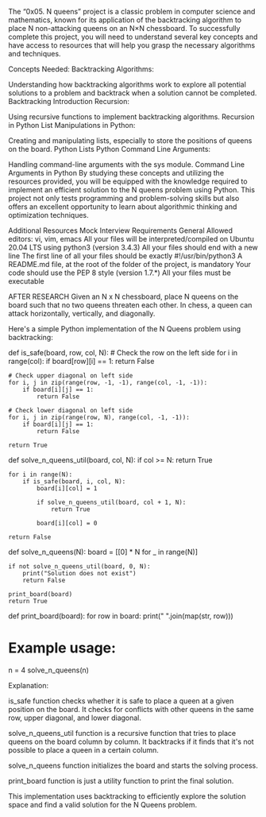 The “0x05. N queens” project is a classic problem in computer science and mathematics, known for its application of the backtracking algorithm to place N non-attacking queens on an N×N chessboard. To successfully complete this project, you will need to understand several key concepts and have access to resources that will help you grasp the necessary algorithms and techniques.

Concepts Needed:
Backtracking Algorithms:

Understanding how backtracking algorithms work to explore all potential solutions to a problem and backtrack when a solution cannot be completed.
Backtracking Introduction
Recursion:

Using recursive functions to implement backtracking algorithms.
Recursion in Python
List Manipulations in Python:

Creating and manipulating lists, especially to store the positions of queens on the board.
Python Lists
Python Command Line Arguments:

Handling command-line arguments with the sys module.
Command Line Arguments in Python
By studying these concepts and utilizing the resources provided, you will be equipped with the knowledge required to implement an efficient solution to the N queens problem using Python. This project not only tests programming and problem-solving skills but also offers an excellent opportunity to learn about algorithmic thinking and optimization techniques.

Additional Resources
Mock Interview
Requirements
General
Allowed editors: vi, vim, emacs
All your files will be interpreted/compiled on Ubuntu 20.04 LTS using python3 (version 3.4.3)
All your files should end with a new line
The first line of all your files should be exactly #!/usr/bin/python3
A README.md file, at the root of the folder of the project, is mandatory
Your code should use the PEP 8 style (version 1.7.*)
All your files must be executable

AFTER RESEARCH
Given an N x N chessboard, place N queens on the board such that no two queens threaten each other. In chess, a queen can attack horizontally, vertically, and diagonally.

Here's a simple Python implementation of the N Queens problem using backtracking:

def is_safe(board, row, col, N):
    # Check the row on the left side
    for i in range(col):
        if board[row][i] == 1:
            return False

    # Check upper diagonal on left side
    for i, j in zip(range(row, -1, -1), range(col, -1, -1)):
        if board[i][j] == 1:
            return False

    # Check lower diagonal on left side
    for i, j in zip(range(row, N), range(col, -1, -1)):
        if board[i][j] == 1:
            return False

    return True

def solve_n_queens_util(board, col, N):
    if col >= N:
        return True

    for i in range(N):
        if is_safe(board, i, col, N):
            board[i][col] = 1

            if solve_n_queens_util(board, col + 1, N):
                return True

            board[i][col] = 0

    return False

def solve_n_queens(N):
    board = [[0] * N for _ in range(N)]

    if not solve_n_queens_util(board, 0, N):
        print("Solution does not exist")
        return False

    print_board(board)
    return True

def print_board(board):
    for row in board:
        print(" ".join(map(str, row)))

# Example usage:
n = 4
solve_n_queens(n)


Explanation:

is_safe function checks whether it is safe to place a queen at a given position on the board. It checks for conflicts with other queens in the same row, upper diagonal, and lower diagonal.

solve_n_queens_util function is a recursive function that tries to place queens on the board column by column. It backtracks if it finds that it's not possible to place a queen in a certain column.

solve_n_queens function initializes the board and starts the solving process.

print_board function is just a utility function to print the final solution.

This implementation uses backtracking to efficiently explore the solution space and find a valid solution for the N Queens problem.







